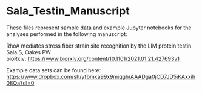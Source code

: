 # Sala_Testin_Manuscript

These files represent sample data and example Jupyter notebooks for the analyses performed in the following manuscript:

RhoA mediates stress fiber strain site recognition by the LIM protein testin<br>
Sala S, Oakes PW<br>
bioRxiv: https://www.biorxiv.org/content/10.1101/2021.01.21.427693v1

Example data sets can be found here:
https://www.dropbox.com/sh/yfbmxa99x9miqgh/AAADga0jCD7JD5jKAxxih08Qa?dl=0
